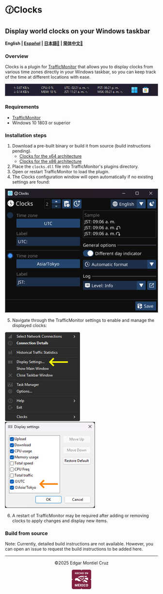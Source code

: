 # 🕜Clocks

## Display world clocks on your Windows taskbar

**English | [Español](./README_es.md) | [日本語🤖](./README_ja.md) | [简体中文🤖](./README_zh-CN.md)**

### Overview

Clocks is a plugin for [TrafficMonitor](https://github.com/zhongyang219/TrafficMonitor/blob/master/README_en-us.md) that allows you to display clocks from various time zones directly in your Windows taskbar, so you can keep track of the time at different locations with ease.

![](images/taskbar-sample.png)

### Requirements

- [TrafficMonitor](https://github.com/zhongyang219/TrafficMonitor/releases)
- Windows 10 1803 or superior

### Installation steps

1. Download a pre-built binary or build it from source (build instructions pending).
    - [Clocks for the x64 architecture](https://github.com/Yzen90/clocks/releases/latest/download/clocks-x64.zip)
    - [Clocks for the x86 architecture](https://github.com/Yzen90/clocks/releases/latest/download/clocks-x86.zip)
2. Place the `clocks.dll` file into TrafficMonitor's plugins directory.
3. Open or restart TrafficMonitor to load the plugin.
4. The Clocks configuration window will open automatically if no existing settings are found:

![](images/config-en.png)

5. Navigate through the TrafficMonitor settings to enable and manage the displayed clocks:

![](images/traffic-monittor-display-settings-en.png) ![](images/traffic-monittor-display-settings-items-en.png)

6. A restart of TrafficMonitor may be required after adding or removing clocks to apply changes and display new items.

### Build from source

Note: Currently, detailed build instructions are not available. However, you can open an issue to request the build instructions to be added here.

---
<p align="center" width="100%">
©2025 Edgar Montiel Cruz
</p>
<p align="center" width="100%">
  <img src="images/hecho-en-mexico.png" />
</p>
